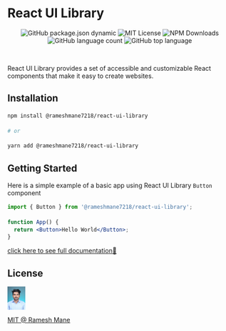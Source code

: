 # React UI Library

<p align="center">
  <img alt="GitHub package.json dynamic" src="https://img.shields.io/github/package-json/version/rameshmane7218/react-ui-library/master">
  <img alt="MIT License" src="https://img.shields.io/npm/l/@rameshmane7218/react-ui-library">
  <img alt="NPM Downloads" src="https://img.shields.io/npm/dm/@rameshmane7218/react-ui-library">
  <img alt="GitHub language count" src="https://img.shields.io/github/languages/count/rameshmane7218/react-ui-library">
  <img alt="GitHub top language" src="https://img.shields.io/github/languages/top/rameshmane7218/react-ui-library">
</p>

<br />

React UI Library provides a set of accessible and customizable React components that make it easy to create websites.

## Installation

```bash
npm install @rameshmane7218/react-ui-library

# or

yarn add @rameshmane7218/react-ui-library
```

## Getting Started

Here is a simple example of a basic app using React UI Library `Button` component

```jsx
import { Button } from '@rameshmane7218/react-ui-library';

function App() {
  return <Button>Hello World</Button>;
}
```

[click here to see full documentation📝](https://react-ui-component-library.netlify.app/)

## License

<img src="https://raw.githubusercontent.com/rameshmane7218/react-ui-library/master/assets/ramesh.jpg" width="40" alt="Ramesh Mane" align="center"/>

<a href="https://github.com/rameshmane7218/react-ui-library/blob/master/LICENSE">MIT @ Ramesh Mane</a>
